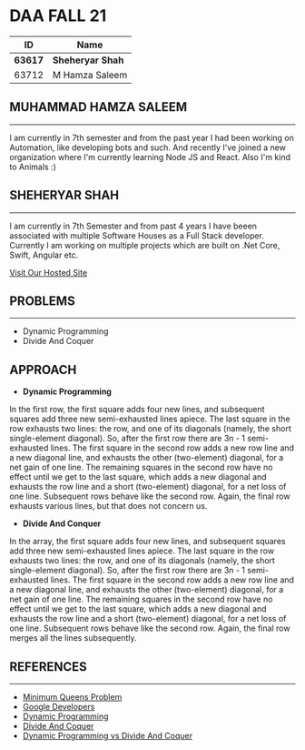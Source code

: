 # DAA FALL 21
| ID        | Name           
| ----------|-------------
| **63617**     | **Sheheryar Shah**
| 63712     | M Hamza Saleem

## MUHAMMAD HAMZA SALEEM
---
I am currently in 7th semester and from the past year I had been working on Automation, like developing bots and such. And recently I've joined a new organization where I'm currently learning Node JS and React. Also I'm kind to Animals :)

## SHEHERYAR SHAH
---
I am currently in 7th Semester and from past 4 years I have beeen associated with multiple Software Houses as a Full Stack developer. Currently I am working on multiple projects which are built on .Net Core, Swift, Angular etc.

[Visit Our Hosted Site](https://designaa.fancykeyboardapp.com/)

## PROBLEMS
---
* Dynamic Programming
* Divide And Coquer

## APPROACH
* **Dynamic Programming**

In the first row, the first square adds four new lines, and subsequent squares add three new semi-exhausted lines apiece. The last square in the row exhausts two lines: the row, and one of its diagonals (namely, the short single-element diagonal). So, after the first row there are 3n - 1 semi-exhausted lines. The first square in the second row adds a new row line and a new diagonal line, and exhausts the other (two-element) diagonal, for a net gain of one line. The remaining squares in the second row have no effect until we get to the last square, which adds a new diagonal and exhausts the row line and a short (two-element) diagonal, for a net loss of one line. Subsequent rows behave like the second row. Again, the final row exhausts various lines, but that does not concern us.

* **Divide And Conquer**

In the array, the first square adds four new lines, and subsequent squares add three new semi-exhausted lines apiece. The last square in the row exhausts two lines: the row, and one of its diagonals (namely, the short single-element diagonal). So, after the first row there are 3n - 1 semi-exhausted lines. The first square in the second row adds a new row line and a new diagonal line, and exhausts the other (two-element) diagonal, for a net gain of one line. The remaining squares in the second row have no effect until we get to the last square, which adds a new diagonal and exhausts the row line and a short (two-element) diagonal, for a net loss of one line. Subsequent rows behave like the second row. Again, the final row merges all the lines subsequently.

## REFERENCES
---
* [Minimum Queens Problem](https://www.geeksforgeeks.org/minimum-queens-required-to-cover-all-the-squares-of-a-chess-board/)
* [Google Developers](https://developers.google.com/optimization/cp/queens#c)
* [Dynamic Programming](https://www.geeksforgeeks.org/dynamic-programming/)
* [Divide And Coquer](https://stackoverflow.com/questions/13538459/difference-between-divide-and-conquer-algo-and-dynamic-programming)
* [Dynamic Programming vs Divide And Coquer](https://www.geeksforgeeks.org/dynamic-programming-vs-divide-and-conquer/)
